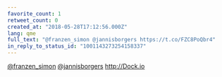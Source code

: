 ```yaml
---
favorite_count: 1
retweet_count: 0
created_at: "2018-05-28T17:12:56.000Z"
lang: qme
full_text: "@franzen_simon @jannisborgers https://t.co/FZC8PoQbr4"
in_reply_to_status_id: "1001143273254158337"
---
```


[@franzen_simon](https://twitter.com/franzen_simon)
[@jannisborgers](https://twitter.com/jannisborgers) <http://Dock.io>
